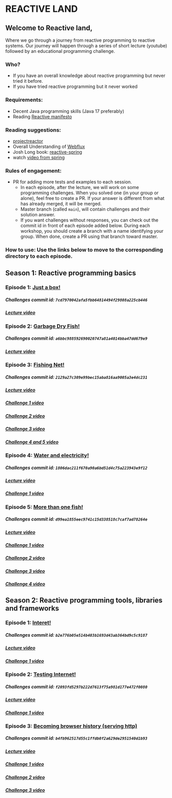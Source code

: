 # REACTIVE LAND

## Welcome to Reactive land,
Where we go through a journey from reactive programming to reactive systems.
Our journey will happen through a series of short lecture (youtube) followed by an educational programming challenge.

### Who?
 - If you have an overall knowledge about reactive programming but never tried it before.
 - If you have tried reactive programming but it never worked

### Requirements:
 - Decent Java programming skills (Java 17 preferably)
 - Reading [Reactive manifesto](https://www.reactivemanifesto.org)
 
### Reading suggestions:
 - [projectreactor](https://projectreactor.io/) 
 - Overall Understanding of [Webflux](https://docs.spring.io/spring-framework/docs/current/reference/html/web-reactive.html)
 - Josh Long book: [reactive-spring](https://leanpub.com/reactive-spring)
 - watch [video from spring](https://youtu.be/IZ2SoXUiS7M)
### Rules of engagement:
 - PR for adding more tests and examples to each session.
   - In each episode, after the lecture, we will work on some programming challenges.
   When you solved one (in your group or alone), feel free to create a PR.
   If your answer is different from what has already merged, it will be merged.
   - Master branch (called `main`), will contain challenges and their solution answer.
   - If you want challenges without responses, you can check out the commit id in front of each episode added below.
   During each workshop, you should create a branch with a name identifying your group.
   When done, create a PR using that branch toward master.
   

### How to use: Use the links below to move to the corresponding directory to each episode.

## Season 1: Reactive programming basics
### Episode 1: [Just a box!](reactiveland-basics/src/test/java/reactiveland/season1/episode1)
##### Challenges commit id: `7cd7970042afa5fbb64814494f29808a225cb446`
##### [Lecture video](https://youtu.be/vo9MmVlVyQM) 

### Episode 2: [Garbage Dry Fish!](reactiveland-basics/src/test/java/reactiveland/season1/episode2)
##### Challenges commit id: `a6bbc988592690020747a81a4014bba47dd679e9`
##### [Lecture video](https://youtu.be/qzBCElYrkdo)

### Episode 3: [Fishing Net!](reactiveland-basics/src/test/java/reactiveland/season1/episode3)
##### Challenges commit id: `2129a27c309e99bec15aba816aa9005a3e4dc231`
##### [Lecture video](https://www.youtube.com/watch?v=PEESaoM0zdg&ab_channel=Reactiveland)
##### [Challenge 1 video](https://youtu.be/Zpk1IhGhQ2s)
##### [Challenge 2 video](https://youtu.be/H3ESz6q3rZI)
##### [Challenge 3 video](https://youtu.be/71C1NmRWhik)
##### [Challenge 4 and 5 video](https://youtu.be/w4jKuqexnTo)

### Episode 4: [Water and electricity!](reactiveland-basics/src/test/java/reactiveland/season1/episode4)
##### Challenges commit id: `1806dac211f670a90a6bd51d4c75a223943e9f12`
##### [Lecture video](https://youtu.be/BbNs4VglFeo)
##### [Challenge 1 video](https://youtu.be/MDKLk_TjS1Y)

### Episode 5: [More than one fish!](reactiveland-basics/src/test/java/reactiveland/season1/episode5)
##### Challenges commit id: `d99ea1855eec9741c15d338518c7caf7ad78264e`
##### [Lecture video](https://youtu.be/40IaNx6tFcg)
##### [Challenge 1 video](https://youtu.be/CpLatvBC6uU)  
##### [Challenge 2 video](https://youtu.be/NYxLBVTk19o)
##### [Challenge 3 video](https://youtu.be/P3CTL2zUb8k)
##### [Challenge 4 video](https://youtu.be/5na_vx4hab4)


## Season 2: Reactive programming tools, libraries and frameworks
### Episode 1: [Interet!](reactiveland-basics/src/test/java/reactiveland/season2/episode1)
##### Challenges commit id: `b2e776b05e514b403b1693d43ab364bd9c5c9187`
##### [Lecture video](https://youtu.be/31MOhZMZQLM)
##### [Challenge 1 video](https://youtu.be/2HZiAO2_rOo)

### Episode 2: [Testing Internet!](reactiveland-basics/src/test/java/reactiveland/season2/episode2)
##### Challenges commit id: `f2093fd5297b222d7613f75a981d177e472f0080`
##### [Lecture video](https://youtu.be/vs1FObvbvRs)
##### [Challenge 1 video](https://youtu.be/hCcL3wb2sD0)

### Episode 3: [Becoming browser history (serving http)](reactiveland-basics/src/test/java/reactiveland/season2/episode3)
##### Challenges commit id: `b4fb962517d55c1ffdb0f2a629de2951540d1b93`
##### [Lecture video](https://youtu.be/btc6HZt_Ies)
##### [Challenge 1 video](https://youtu.be/lDO72RHkrE8)
##### [Challenge 2 video](https://youtu.be/WzyR477Ntck)
##### [Challenge 3 video](https://youtu.be/bRYB_TBAkvk)
